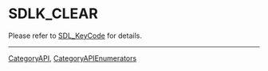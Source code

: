 # SDLK_CLEAR

Please refer to [SDL_KeyCode](SDL_KeyCode) for details.

----
[CategoryAPI](CategoryAPI), [CategoryAPIEnumerators](CategoryAPIEnumerators)

